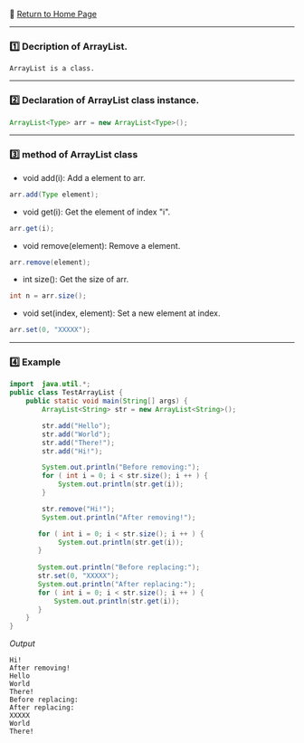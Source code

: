 :hotel: [Return to Home Page](https://github.com/geophydog/geophydog.github.io)

***

### :one: Decription of ArrayList.
```
ArrayList is a class.
```

***

### :two: Declaration of ArrayList class instance.
```java
ArrayList<Type> arr = new ArrayList<Type>();
```

***

### :three: method of ArrayList class

- void add(i): Add a element to arr.
```java
arr.add(Type element);
```

- void get(i): Get the element of index "i".
```java
arr.get(i);
```

- void remove(element): Remove a element.
```java
arr.remove(element);
```

- int size(): Get the size of arr.
```java
int n = arr.size();
```

- void set(index, element): Set a new element at index.
```java
arr.set(0, "XXXXX");
```

***

### :four: Example
```java
import  java.util.*;
public class TestArrayList {
    public static void main(String[] args) {
        ArrayList<String> str = new ArrayList<String>();

        str.add("Hello");
        str.add("World");
        str.add("There!");
        str.add("Hi!");

        System.out.println("Before removing:");
        for ( int i = 0; i < str.size(); i ++ ) {
            System.out.println(str.get(i));
        }

        str.remove("Hi!");
        System.out.println("After removing!");

       for ( int i = 0; i < str.size(); i ++ ) {
            System.out.println(str.get(i));
       }
       
       System.out.println("Before replacing:");
       str.set(0, "XXXXX");
       System.out.println("After replacing:");
       for ( int i = 0; i < str.size(); i ++ ) {
           System.out.println(str.get(i));
       }
    }
}
```
_Output_
```
Hi!
After removing!
Hello
World
There!
Before replacing:
After replacing:
XXXXX
World
There!
```
